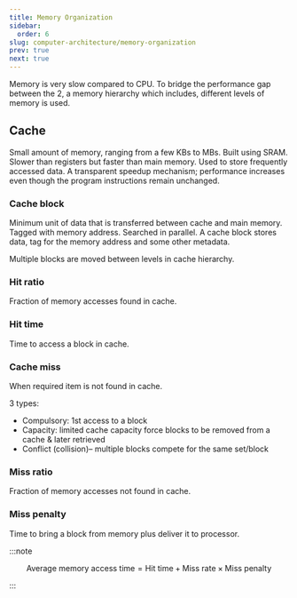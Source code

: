 ```yaml
---
title: Memory Organization
sidebar:
  order: 6
slug: computer-architecture/memory-organization
prev: true
next: true
---
```


Memory is very slow compared to CPU. To bridge the performance gap between the 2, a memory hierarchy which includes, different levels of memory is used.

## Cache

Small amount of memory, ranging from a few KBs to MBs. Built using SRAM. Slower than registers but faster than main memory. Used to store frequently accessed data. A transparent speedup mechanism; performance increases even though the program instructions remain unchanged.

### Cache block

Minimum unit of data that is transferred between cache and main memory. Tagged with memory address. Searched in parallel. A cache block stores data, tag for the memory address and some other metadata.

Multiple blocks are moved between levels in cache hierarchy.

### Hit ratio

Fraction of memory accesses found in cache.

### Hit time

Time to access a block in cache.

### Cache miss

When required item is not found in cache.

3 types:
- Compulsory: 1st access to a block
- Capacity: limited cache capacity force blocks to be removed from a cache & later retrieved
- Conflict (collision)– multiple blocks compete for the same set/block

### Miss ratio

Fraction of memory accesses not found in cache.

### Miss penalty

Time to bring a block from memory plus deliver it to processor.

:::note

```math
\text{Average memory access time} = \text{Hit time} + \text{Miss rate} \times \text{Miss penalty}
```

:::
